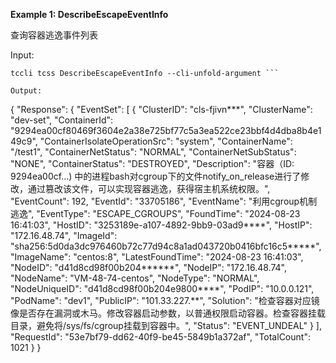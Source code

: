 **Example 1: DescribeEscapeEventInfo**

查询容器逃逸事件列表

Input: 

```
tccli tcss DescribeEscapeEventInfo --cli-unfold-argument ```

Output: 
```
{
    "Response": {
        "EventSet": [
            {
                "ClusterID": "cls-fjivn***",
                "ClusterName": "dev-set",
                "ContainerId": "9294ea00cf80469f3604e2a38e725bf77c5a3ea522ce23bbf4d4dba8b4e149c9",
                "ContainerIsolateOperationSrc": "system",
                "ContainerName": "/test1",
                "ContainerNetStatus": "NORMAL",
                "ContainerNetSubStatus": "NONE",
                "ContainerStatus": "DESTROYED",
                "Description": "容器（ID: 9294ea00cf...) 中的进程bash对cgroup下的文件notify_on_release进行了修改，通过篡改该文件，可以实现容器逃逸，获得宿主机系统权限。",
                "EventCount": 192,
                "EventId": "33705186",
                "EventName": "利用cgroup机制逃逸",
                "EventType": "ESCAPE_CGROUPS",
                "FoundTime": "2024-08-23 16:41:03",
                "HostID": "3253189e-a107-4892-9bb9-03ad9****",
                "HostIP": "172.16.48.74",
                "ImageId": "sha256:5d0da3dc976460b72c77d94c8a1ad043720b0416bfc16c5*****",
                "ImageName": "centos:8",
                "LatestFoundTime": "2024-08-23 16:41:03",
                "NodeID": "d41d8cd98f00b204******",
                "NodeIP": "172.16.48.74",
                "NodeName": "VM-48-74-centos",
                "NodeType": "NORMAL",
                "NodeUniqueID": "d41d8cd98f00b204e9800****",
                "PodIP": "10.0.0.121",
                "PodName": "dev1",
                "PublicIP": "101.33.227.**",
                "Solution": "检查容器对应镜像是否存在漏洞或木马。修改容器启动参数，以普通权限启动容器。检查容器挂载目录，避免将/sys/fs/cgroup挂载到容器中。",
                "Status": "EVENT_UNDEAL"
            }
        ],
        "RequestId": "53e7bf79-dd62-40f9-be45-5849b1a372af",
        "TotalCount": 1021
    }
}
```

